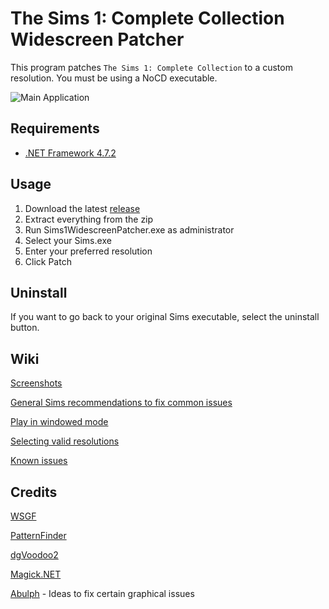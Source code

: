 # The Sims 1: Complete Collection Widescreen Patcher

This program patches `The Sims 1: Complete Collection` to a custom resolution. You must be using a NoCD executable.

![Main Application](https://i.imgur.com/XJp87Kh.png)

## Requirements

* [.NET Framework 4.7.2](https://dotnet.microsoft.com/download/dotnet-framework/thank-you/net472-web-installer)

## Usage

1. Download the latest [release](https://github.com/FaithBeam/Sims-1-Complete-Collection-Widescreen-Patcher/releases)
2. Extract everything from the zip
3. Run Sims1WidescreenPatcher.exe as administrator
4. Select your Sims.exe
5. Enter your preferred resolution
6. Click Patch

## Uninstall

If you want to go back to your original Sims executable, select the uninstall button.

## Wiki

[Screenshots](https://github.com/FaithBeam/Sims-1-Complete-Collection-Widescreen-Patcher/wiki/Screenshots)

[General Sims recommendations to fix common issues](https://github.com/FaithBeam/Sims-1-Complete-Collection-Widescreen-Patcher/wiki/General-Sims-Recommendations)

[Play in windowed mode](https://github.com/FaithBeam/Sims-1-Complete-Collection-Widescreen-Patcher/wiki/Windowed-Mode)

[Selecting valid resolutions](https://github.com/FaithBeam/Sims-1-Complete-Collection-Widescreen-Patcher/wiki/Selecting-Valid-Resolutions)

[Known issues](https://github.com/FaithBeam/Sims-1-Complete-Collection-Widescreen-Patcher/wiki/Known-Issues)

## Credits

[WSGF](http://www.wsgf.org/dr/sims)

[PatternFinder](https://github.com/mrexodia/PatternFinder)

[dgVoodoo2](http://dege.freeweb.hu/dgVoodoo2/dgVoodoo2/)

[Magick.NET](https://github.com/dlemstra/Magick.NET)

[Abulph](https://www.reddit.com/r/thesims/comments/6snibn/the_sims_1_widescreen_fix_1080p/) - Ideas to fix certain graphical issues
